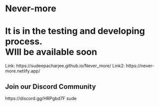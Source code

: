 # Never-more
<h1>It is in the testing and developing process.<br> WIll be available soon</h1>
Link: https://sudeepacharjee.github.io/Never_more/
Link2: https://never-more.netlify.app/
<h2>Join our Discord Community</h2> https://discord.gg/HRPgbd7F
sude